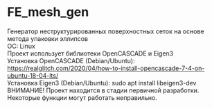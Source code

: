 # FE_mesh_gen  
Генератор неструктурированных поверхностных сеток на основе метода упаковки эллипсов  
ОС: Linux  
Проект использует библиотеки OpenCASCADE и Eigen3  
Установка OpenCASCADE (Debian/Ubuntu): https://realglitch.com/2020/04/how-to-install-opencascade-7-4-on-ubuntu-18-04-lts/  
Установка Eigen3 (Debian/Ubuntu): sudo apt install libeigen3-dev  
ВНИМАНИЕ! Проект находится в стадии первичной разработки. Некоторые функции могут работать неправильно.
